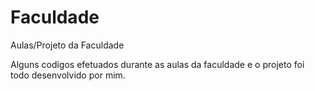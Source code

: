 # Faculdade
Aulas/Projeto da Faculdade

Alguns codigos efetuados durante as aulas da faculdade e o projeto foi todo desenvolvido por mim.
